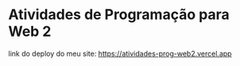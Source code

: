 # Atividades de Programação para Web 2
link do deploy do meu site: https://atividades-prog-web2.vercel.app

